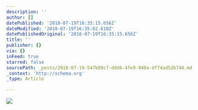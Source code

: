 ```yaml
---
description: ''
author: []
datePublished: '2018-07-19T16:35:15.656Z'
dateModified: '2018-07-19T16:35:02.610Z'
datePublishedOriginal: '2018-07-19T16:35:15.656Z'
title: ''
publisher: {}
via: {}
inFeed: true
starred: false
sourcePath: _posts/2018-07-19-547b09c7-ddd6-4fe9-940a-df74ad52b744.md
_context: 'http://schema.org'
_type: Article

---
```

![](https://the-grid-user-content.s3-us-west-2.amazonaws.com/d89ea979-fda7-4022-8f7c-adb4c1bc2211.jpg)